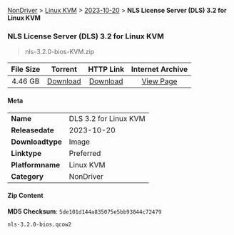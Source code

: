 
[NonDriver](/README.md)  >  [Linux KVM](/index/NonDriver/Linux_KVM.md)  >  [2023-10-20](/index/NonDriver/Linux_KVM/2023-10-20.md)  >  **NLS License Server (DLS) 3.2 for Linux KVM**


###    NLS License Server (DLS) 3.2 for Linux KVM

> nls-3.2.0-bios-KVM.zip   


| **File Size** | **Torrent**  | **HTTP Link** | **Internet Archive** |
|:-------------:|:------------:|:-------------:|:--------------------:|
| 4.46 GB |  [Download](https://archive.org/download/nvgpu_nls-3.2.0-bios-KVM.zip/nvgpu_nls-3.2.0-bios-KVM.zip_archive.torrent)       | [Download](https://archive.org/compress/nvgpu_nls-3.2.0-bios-KVM.zip) | [View Page](https://archive.org/details/nvgpu_nls-3.2.0-bios-KVM.zip)       |

#### Meta

<table>
<tr><td><strong>Name</strong></td><td>DLS 3.2 for Linux KVM</td></tr>
<tr><td><strong>Releasedate</strong></td><td>2023-10-20</td></tr>
<tr><td><strong>Downloadtype</strong></td><td>Image</td></tr>
<tr><td><strong>Linktype</strong></td><td>Preferred</td></tr>
<tr><td><strong>Platformname</strong></td><td>Linux KVM</td></tr>
<tr><td><strong>Category</strong></td><td>NonDriver</td></tr>
</table>

#### Zip Content

**MD5 Checksum**: `5de101d144a835075e5bb93844c72479`

```text
nls-3.2.0-bios.qcow2
```
